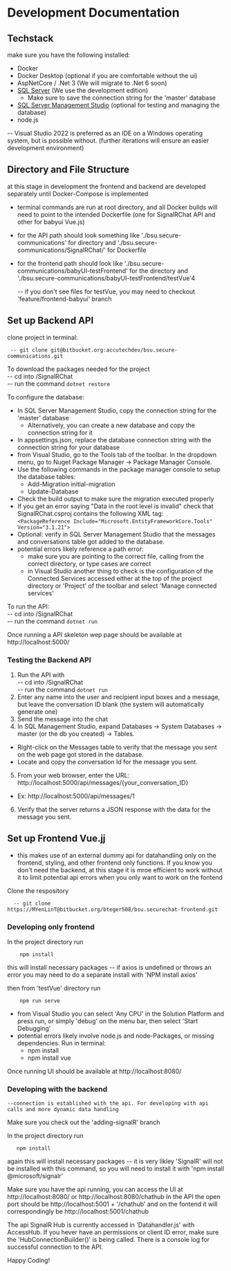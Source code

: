 # Development Documentation 
## Techstack
 make sure you have the following installed:
  - Docker
  - Docker Desktop (optional if you are comfortable without the ui)
  - AspNetCore / .Net 3 (We will migrate to .Net 6 soon)
  - [SQL Server](https://www.microsoft.com/en-us/sql-server/sql-server-downloads) (We use the development edition)
    - Make sure to save the connection string for the 'master' database
  - [SQL Server Management Studio](https://docs.microsoft.com/en-us/sql/ssms/download-sql-server-management-studio-ssms?view=sql-server-ver15) (optional for testing and managing the database)
  - node.js
  
  -- Visual Studio 2022 is preferred as an IDE on a Windows operating system, but is possible without. (further iterations will ensure an easier development environment)
 
## Directory and File Structure
  at this stage in development the frontend and backend are developed separately until Docker-Compose is implemented
  
  - terminal commands are run at root directory, and all Docker builds will need to point to the intended Dockerfile (one for SignalRChat API and other for babyui Vue.js)
  - for the API path should look something like './bsu.secure-communications' for directory and './bsu.secure-communications/SignalRChat/' for Dockerfile
  - for the frontend path should look like './bsu.secure-communications/babyUI-testFrontend' for the directory and './bsu.secure-communications/babyUI-testFrontend/testVue'4
    
    -- if you don't see files for testVue, you may need to checkout 'feature/frontend-babyui' branch

 ## Set up Backend API
      
clone project in terminal:  

     -- git clone git@bitbucket.org:accutechdev/bsu.secure-communications.git  
 
 To download the packages needed for the project  
      -- cd into <local repository>/SignalRChat   
      -- run the command `dotnet restore`   
  
To configure the database:  
- In SQL Server Management Studio, copy the connection string for the 'master' database   
  - Alternatively, you can create a new database and copy the connection string for it  
- In appsettings.json, replace the database connection string with the connection string for your database  
- from Visual Studio, go to the Tools tab of the toolbar. In the dropdown menu, go to Nuget Package Manager -> Package Manager Console.  
- Use the following commands in the package manager console to setup the database tables:  
  - Add-Migration initial-migration  
  - Update-Database  
- Check the build output to make sure the migration executed properly  
- If you get an error saying "Data in the root level is invalid" check that SignalRChat.csproj contains the following XML tag:  
  `<PackageReference Include="Microsoft.EntityFrameworkCore.Tools" Version="3.1.21">`   
- Optional: verify in SQL Server Management Studio that the messages and conversations table got added to the database.  
- potential errors likely reference a path error:  
  - make sure you are pointing to the correct file, calling from the correct directory, or type cases are correct
  - in Visual Studio another thing to check is the configuration of the Connected Services accessed either at the top of the project directory or 'Project' of the toolbar and select 'Manage connected services'
  
To run the API:  
      -- cd into <local repository>/SignalRChat   
      -- run the command `dotnet run`  
 
Once running a API skeleton wep page should be available at http://localhost:5000/

### Testing the Backend API  
1. Run the API with  
      -- cd into <local repository>/SignalRChat  
      -- run the command `dotnet run`  
2. Enter any name into the user and recipient input boxes and a message, but leave the conversation ID blank (the system will automatically generate one)  
3. Send the message into the chat  
4. In SQL Management Studio, expand Databases -> System Databases -> master (or the db you created) -> Tables.  
 - Right-click on the Messages table to verify that the message you sent on the web page got stored in the database. 
 - Locate and copy the conversation Id for the message you sent.  
5. From your web browser, enter the URL: http://localhost:5000/api/messages/{your_conversation_ID}
 - Ex: http://localhost:5000/api/messages/1
6. Verify that the server returns a JSON response with the data for the message you sent. 
 
## Set up Frontend Vue.jj
 
  - this makes use of an external dummy api for datahandling only on the frontend, styling, and other frontend only functions. If you know you don't need the backend, at this stage it is mroe efficient to work without it to limit potential api errors when you only want to work on the fontend
 
 Clone the respository 
 
      -- git clone https://MYenLinT@bitbucket.org/bteger508/bsu.securechat-frontend.git

 ### Developing only frontend
  
 In the project directory run 
 
        npm install
 
  this will install necessary packages
     -- if axios is undefined or throws an error you may need to do a separate install with 'NPM install axios'
 
then from 'testVue' directory run

        npm run serve
        
- from Visual Studio you can select 'Any CPU' in the Solution Platform and press run, or simply 'debug' on the menu bar, then select 'Start Debugging'
- potential errors likely involve node.js and node-Packages, or missing dependencies. Run in terminal:
  - npm install
  - npm install vue
        
 Once running UI should be available at http://localhost:8080/
 
 ### Developing with the backend
 
    --connection is established with the api. For developing with api calls and more dynamic data handling
 
 Make sure you check out the 'adding-signalR' branch
 
 In the project directory run 
 
       npm install
 
   again this will install necessary packages
      -- it is very likley 'SignalR' will not be installed with this command, so you will need to install it with 'npm install @microsoft/signalr'
 
 Make sure you have the api running, you can access the UI at http://localhost:8080/ or http://localhost:8080/chathub
 In the API the open port should be http://localhost:5001 + '/chathub' and on the fontend it will correspondingly be http://localhost:5001/chathub
 
 The api SignalR Hub is currently accessed in 'Datahandler.js' with AccessHub. If you hever have an permissions or client ID error, make sure the 'HubConnectionBuilder()' is being called.
 There is a console log for successful connection to the API.
 
 
 Happy Coding!
